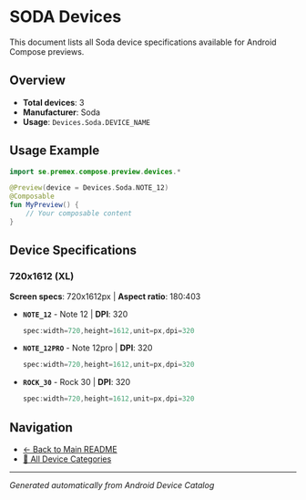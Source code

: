 # SODA Devices

This document lists all Soda device specifications available for Android Compose previews.

## Overview

- **Total devices**: 3
- **Manufacturer**: Soda
- **Usage**: `Devices.Soda.DEVICE_NAME`

## Usage Example

```kotlin
import se.premex.compose.preview.devices.*

@Preview(device = Devices.Soda.NOTE_12)
@Composable
fun MyPreview() {
    // Your composable content
}
```

## Device Specifications

### 720x1612 (XL)

**Screen specs**: 720x1612px | **Aspect ratio**: 180:403

- **`NOTE_12`** - Note 12 | **DPI**: 320
  ```kotlin
  spec:width=720,height=1612,unit=px,dpi=320
  ```

- **`NOTE_12PRO`** - Note 12pro | **DPI**: 320
  ```kotlin
  spec:width=720,height=1612,unit=px,dpi=320
  ```

- **`ROCK_30`** - Rock 30 | **DPI**: 320
  ```kotlin
  spec:width=720,height=1612,unit=px,dpi=320
  ```

## Navigation

- [← Back to Main README](../../README.md)
- [📱 All Device Categories](../README.md)

---
*Generated automatically from Android Device Catalog*
